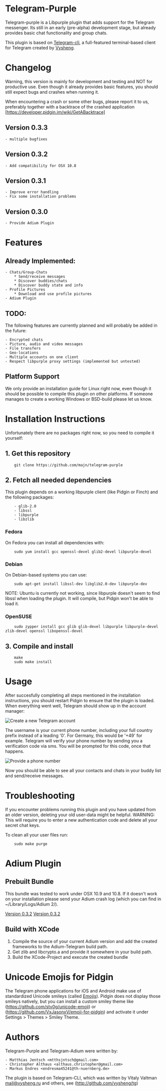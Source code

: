 Telegram-Purple
===============

Telegram-purple is a Libpurple plugin that adds support for the Telegram messenger. Its still in an early (pre-alpha) development stage, but already provides basic chat functionality and group chats.

This plugin is based on [Telegram-cli](http://github.com/vysheng/tg), a full-featured terminal-based client for Telegram created by [Vysheng](http://github.com/vysheng).

# Changelog

Warning, this version is mainly for development and testing and NOT for productive use. Even though it already provides basic features, you should still expect bugs and crashes when running it.

When encountering a crash or some other bugs, please report it to us, preferably together with a backtrace of the crashed application [https://developer.pidgin.im/wiki/GetABacktrace]

## Version 0.3.3

    - multiple bugfixes


## Version 0.3.2

    - Add compatibility for OSX 10.8


## Version 0.3.1

    - Improve error handling
    - Fix some installation problems


## Version 0.3.0

    - Provide Adium Plugin


# Features

## Already Implemented:

    - Chats/Group-Chats
        * Send/receive messages
        * Discover buddies/chats
        * Discover buddy state and info
    - Profile Pictures
        * Download and use profile pictures
    - Adium Plugin

## TODO:

The following features are currently planned and will probably be added in the future:

    - Encrypted chats
    - Picture, audio and video messages
    - File transfers
    - Geo-locations
    - Multiple accounts on one client
    - Respect libpurple proxy settings (implemented but untested)


## Platform Support

We only provide an installation guide for Linux right now, even though it should be possible to compile this plugin on other platforms. If someone manages to create a working Windows or BSD-build please let us know.


# Installation Instructions

Unfortunately there are no packages right now, so you need to compile it yourself:

## 1. Get this repository


        git clone https://github.com/majn/telegram-purple


## 2. Fetch all needed dependencies

This plugin depends on a working libpurple client (like Pidgin or Finch) and the following packages:

        - glib-2.0
        - libssl
        - libpurple
        - libzlib

### Fedora

On Fedora you can install all dependencies with:

        sudo yum install gcc openssl-devel glib2-devel libpurple-devel

### Debian

On Debian-based systems you can use:

        sudo apt-get install libssl-dev libglib2.0-dev libpurple-dev


NOTE: Ubuntu is currently not working, since libpurple doesn't seem to find libssl when loading the plugin. It will compile, but Pidgin won't be able to load it. 


### OpenSUSE

        
        sudo zypper install gcc glib glib-devel libpurple libpurple-devel zlib-devel openssl libopenssl-devel


## 3. Compile and install


        make
        sudo make install


# Usage

After succesfully completing all steps mentioned in the installation instructions, you should restart Pidgin to ensure that the plugin is loaded. When everything went well, Telegram should show up in the account manager:

![Create a new Telegram account](http://lauschgift.org/telegram-purple/res/install-1.png)

The username is your current phone number, including your full country prefix instead of a leading '0'. For Germany, this would be '+49' for example. Telegram will verify your phone number by sending you a verification code via sms. You will be prompted for this code, once that happens.

![Provide a phone number](http://lauschgift.org/telegram-purple/res/install-2.png)
 
Now you should be able to see all your contacts and chats in your buddy list and send/receive messages.


# Troubleshooting

If you encounter problems running this plugin and you have updated from an older version,
deleting your old user-data might be helpful. WARNING: This will require you to enter a new authentication
code and delete all your secret chat keys.

To clean all your user files run:


        sudo make purge



# Adium Plugin

## Prebuilt Bundle

This bundle was tested to work under OSX 10.9 and 10.8. If it doesn't work on your installation
please send your Adium crash log (which you can find in ~/Library/Logs/Adium 2/).

[Version 0.3.2](http://lauschgift.org/telegram-purple/telegram-adium-0.3.2.zip)
[Version 0.3.2](http://lauschgift.org/telegram-purple/telegram-adium-0.3.3.zip)

## Build with XCode

1. Compile the source of your current Adium version and add the created frameworks to the Adium-Telegram build path.
2. Get zlib and libcrypto.a and provide it somewhere in your build path.
3. Build the XCode-Project and execute the created bundle


# Unicode Emojis for Pidgin

The Telegram phone applications for iOS and Android make use of standardized Unicode smileys (called [Emojis](https://en.wikipedia.org/wiki/Emoji)). Pidgin
does not display those smileys natively, but you can install a custom smiley theme like (https://github.com/stv0g/unicode-emoji) or (https://github.com/VxJasonxV/emoji-for-pidgin) and activate it under Settings > Themes > Smiley Theme.


# Authors

Telegram-Purple and Telegram-Adium were written by:

    - Matthias Jentsch <mtthsjntsch@gmail.com>
    - Christopher Althaus <althaus.christopher@gmail.com>
    - Markus Endres <endresma45241@th-nuernberg.de>


The plugin is based on Telegram-CLI, which was written by Vitaly Valtman <mail@vysheng.ru> and others, see (http://github.com/vysheng/tg)

